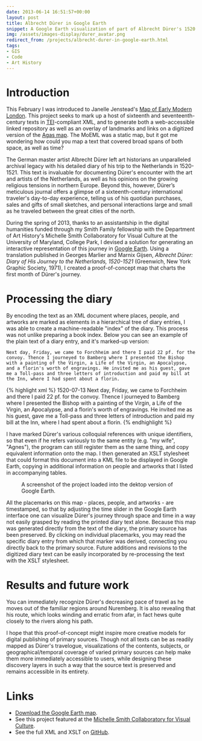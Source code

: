 ```yaml
---
date: 2013-06-14 16:51:57+00:00
layout: post
title: Albrecht Dürer in Google Earth
snippet: A Google Earth visualization of part of Albrecht Dürer's 1520 journey to the Netherlands.
img: /assets/images-display/durer_avatar.png
redirect_from: /projects/albrecht-durer-in-google-earth.html
tags:
- GIS
- Code
- Art History
---
```


# Introduction


This February I was introduced to Janelle Jenstead's [Map of Early Modern London](http://mapoflondon.uvic.ca/). This project seeks to mark up a host of sixteenth and seventeenth-century texts in [TEI](https://tei-c.org/)-compliant XML, and to generate both a web-accessible linked repository as well as an overlay of landmarks and links on a digitized version of the [Agas map](http://mapoflondon.uvic.ca/map.htm). The MoEML was a static map, but it got me wondering how could you map a text that covered broad spans of both space, as well as time?

The German master artist Albrecht Dürer left art historians an unparalleled archival legacy with his detailed diary of his trip to the Netherlands in 1520-1521. This text is invaluable for documenting Dürer's encounter with the art and artists of the Netherlands, as well as his opinions on the growing religious tensions in northern Europe. Beyond this, however, Dürer’s meticulous journal offers a glimpse of a sixteenth-century international traveler's day-to-day experience, telling us of his quotidian purchases, sales and gifts of small sketches, and personal interactions large and small as he traveled between the great cities of the north.

During the spring of 2013, thanks to an assistantship in the digital humanities funded through my Smith Family fellowship with the Department of Art History's Michelle Smith Collaboratory for Visual Culture at the University of Maryland, College Park, I devised a solution for generating an interactive representation of this journey in [Google Earth](http://www.google.com/earth/index.html). Using a translation published in Georges Marlier and Marnix Gijsen, _Albrecht Dürer: Diary of His Journey to the Netherlands, 1520-1521_ (Greenwich, New York Graphic Society, 1971), I created a proof-of-concept map that charts the first month of Dürer's journey.

# Processing the diary


By encoding the text as an XML document where places, people, and artworks are marked as elements in a hierarchical tree of diary entries, I was able to create a machine-readable "index" of the diary. This process was not unlike preparing a book index. Below you can see an example of the plain text of a diary entry, and it's marked-up version:

	Next day, Friday, we came to Forchheim and there I paid 22 pf. for the convoy. Thence I journeyed to Bamberg where I presented the Bishop with a painting of the Virgin, a Life of the Virgin, an Apocalypse, and a florin's worth of engravings. He invited me as his guest, gave me a Toll-pass and three letters of introduction and paid my bill at the Inn, where I had spent about a florin.

{% highlight xml %}
<entry>
	<date>1520-07-13</date>
	<text><place id="Forchheim">Next day, Friday, we came to Forchheim and there I paid 22 pf. for the convoy.</place><place id="Bamberg"> Thence I journeyed to Bamberg where I presented <person id="GeorgSchenk">the Bishop</person> with a <artwork id="VirginPtg1">painting of the Virgin</artwork>, <artwork id="VirginCut1504">a Life of the Virgin</artwork>, <artwork id="ApocCut1498">an Apocalypse</artwork>, and <artwork id="MiscEng">a florin's worth of engravings</artwork>. He invited me as his guest, gave me a Toll-pass and three letters of introduction and paid my bill at the Inn, where I had spent about a florin.</place></text>
</entry>
{% endhighlight %}

I have marked Dürer's various colloquial references with unique identifiers, so that even if he refers variously to the same entity (e.g. "my wife", "Agnes"), the program can still register them as the same thing, and copy equivalent information onto the map. I then generated an XSLT stylesheet that could format this document into a KML file to be displayed in Google Earth, copying in additional information on people and artworks that I listed in accompanying tables.

<figure>
<a href="http://mlincoln.files.wordpress.com/2013/06/screen-shot-2013-06-14-at-8-37-55-am.png"><embed src="http://mlincoln.files.wordpress.com/2013/06/screen-shot-2013-06-14-at-8-37-55-am.png?w=625" /></a>
<figcaption>A screenshot of the project loaded into the dektop version of Google Earth.</figcaption>
</figure>

<!-- Google Earth embedded maps are no more, so the interactive that used to be here is now gone :( -->

All the placemarks on this map - places, people, and artworks - are timestamped, so that by adjusting the time slider in the Google Earth interface one can visualize Dürer's journey through space and time in a way not easily grasped by reading the printed diary text alone. Because this map was generated directly from the text of the diary, the primary source has been preserved. By clicking on individual placemarks, you may read the specific diary entry from which that marker was derived, connecting you directly back to the primary source. Future additions and revisions to the digitized diary text can be easily incorporated by re-processing the text with the XSLT stylesheet.


# Results and future work


You can immediately recognize Dürer's decreasing pace of travel as he moves out of the familiar regions around Nuremberg. It is also revealing that his route, which looks winding and erratic from afar, in fact hews quite closely to the rivers along his path.

I hope that this proof-of-concept might inspire more creative models for digital publishing of primary sources. Though not all texts can be as readily mapped as Dürer's travelogue, visualizations of the contents, subjects, or geographical/temporal coverage of varied primary sources can help make them more immediately accessible to users, while designing these discovery layers in such a way that the source text is preserved and remains accessible in its entirety.

# Links

- [Download the Google Earth map](http://web.archive.org/web/20210228064506/http://michellesmithcollaboratory.umd.edu/sites/michellesmithcollaboratory.umd.edu/files/Albrecht%20Durer%27s%20Trip%20to%20the%20Netherlands%20in%201520-1.kmz).
- See this project featured at the [Michelle Smith Collaboratory for Visual Culture](http://michellesmithcollaboratory.umd.edu/maps).
- See the full XML and XSLT on [GitHub](https://github.com/mdlincoln/durer/tree/master).